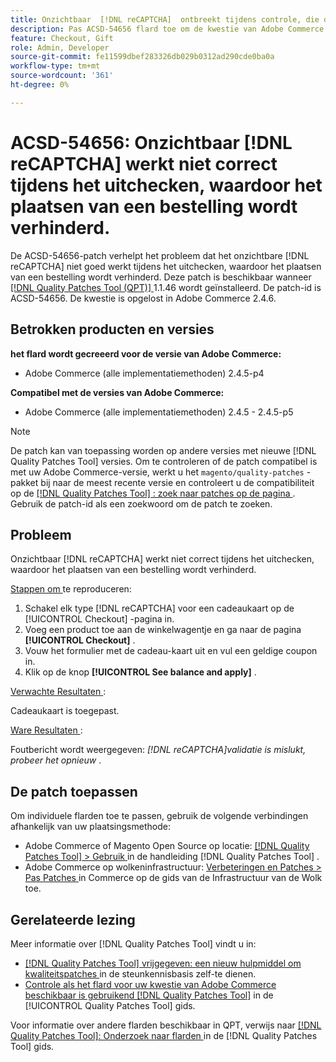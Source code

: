```yaml
---
title: Onzichtbaar  [!DNL reCAPTCHA]  ontbreekt tijdens controle, die de plaatsing van orde verhinderen
description: Pas ACSD-54656 flard toe om de kwestie van Adobe Commerce te bevestigen waar onzichtbaar  [!DNL reCAPTCHA]  niet behoorlijk tijdens controle werkt, die de plaatsing van een orde verhindert.
feature: Checkout, Gift
role: Admin, Developer
source-git-commit: fe11599dbef283326db029b0312ad290cde0ba0a
workflow-type: tm+mt
source-wordcount: '361'
ht-degree: 0%

---
```


# ACSD-54656: Onzichtbaar [!DNL reCAPTCHA] werkt niet correct tijdens het uitchecken, waardoor het plaatsen van een bestelling wordt verhinderd.

De ACSD-54656-patch verhelpt het probleem dat het onzichtbare [!DNL reCAPTCHA] niet goed werkt tijdens het uitchecken, waardoor het plaatsen van een bestelling wordt verhinderd. Deze patch is beschikbaar wanneer [[!DNL Quality Patches Tool (QPT)] ](https://experienceleague.adobe.com/nl/docs/commerce-knowledge-base/kb/announcements/commerce-announcements/magento-quality-patches-released-new-tool-to-self-serve-quality-patches) 1.1.46 wordt geïnstalleerd. De patch-id is ACSD-54656. De kwestie is opgelost in Adobe Commerce 2.4.6.

## Betrokken producten en versies

**het flard wordt gecreeerd voor de versie van Adobe Commerce:**

* Adobe Commerce (alle implementatiemethoden) 2.4.5-p4

**Compatibel met de versies van Adobe Commerce:**

* Adobe Commerce (alle implementatiemethoden) 2.4.5 - 2.4.5-p5

>[!NOTE]
>
>De patch kan van toepassing worden op andere versies met nieuwe [!DNL Quality Patches Tool] versies. Om te controleren of de patch compatibel is met uw Adobe Commerce-versie, werkt u het `magento/quality-patches` -pakket bij naar de meest recente versie en controleert u de compatibiliteit op de [[!DNL Quality Patches Tool] : zoek naar patches op de pagina ](https://experienceleague.adobe.com/tools/commerce-quality-patches/index.html?lang=nl-NL) . Gebruik de patch-id als een zoekwoord om de patch te zoeken.

## Probleem

Onzichtbaar [!DNL reCAPTCHA] werkt niet correct tijdens het uitchecken, waardoor het plaatsen van een bestelling wordt verhinderd.

<u> Stappen om </u> te reproduceren:

1. Schakel elk type [!DNL reCAPTCHA] voor een cadeaukaart op de [!UICONTROL Checkout] -pagina in.
1. Voeg een product toe aan de winkelwagentje en ga naar de pagina **[!UICONTROL Checkout]** .
1. Vouw het formulier met de cadeau-kaart uit en vul een geldige coupon in.
1. Klik op de knop **[!UICONTROL See balance and apply]** .

<u> Verwachte Resultaten </u>:

Cadeaukaart is toegepast.

<u> Ware Resultaten </u>:

Foutbericht wordt weergegeven: *[!DNL reCAPTCHA]validatie is mislukt, probeer het opnieuw* .

## De patch toepassen

Om individuele flarden toe te passen, gebruik de volgende verbindingen afhankelijk van uw plaatsingsmethode:

* Adobe Commerce of Magento Open Source op locatie: [[!DNL Quality Patches Tool]  > Gebruik ](/help/tools/quality-patches-tool/usage.md) in de handleiding [!DNL Quality Patches Tool] .
* Adobe Commerce op wolkeninfrastructuur: [ Verbeteringen en Patches > Pas Patches ](https://experienceleague.adobe.com/docs/commerce-cloud-service/user-guide/develop/upgrade/apply-patches.html?lang=nl-NL) in Commerce op de gids van de Infrastructuur van de Wolk toe.

## Gerelateerde lezing

Meer informatie over [!DNL Quality Patches Tool] vindt u in:

* [[!DNL Quality Patches Tool]  vrijgegeven: een nieuw hulpmiddel om kwaliteitspatches ](https://experienceleague.adobe.com/nl/docs/commerce-knowledge-base/kb/announcements/commerce-announcements/magento-quality-patches-released-new-tool-to-self-serve-quality-patches) in de steunkennisbasis zelf-te dienen.
* [ Controle als het flard voor uw kwestie van Adobe Commerce beschikbaar is gebruikend  [!DNL Quality Patches Tool]](/help/tools/quality-patches-tool/patches-available-in-qpt/check-patch-for-magento-issue-with-magento-quality-patches.md) in de [!UICONTROL Quality Patches Tool] gids.


Voor informatie over andere flarden beschikbaar in QPT, verwijs naar [[!DNL Quality Patches Tool]: Onderzoek naar flarden ](https://experienceleague.adobe.com/tools/commerce-quality-patches/index.html?lang=nl-NL) in de [!DNL Quality Patches Tool] gids.
